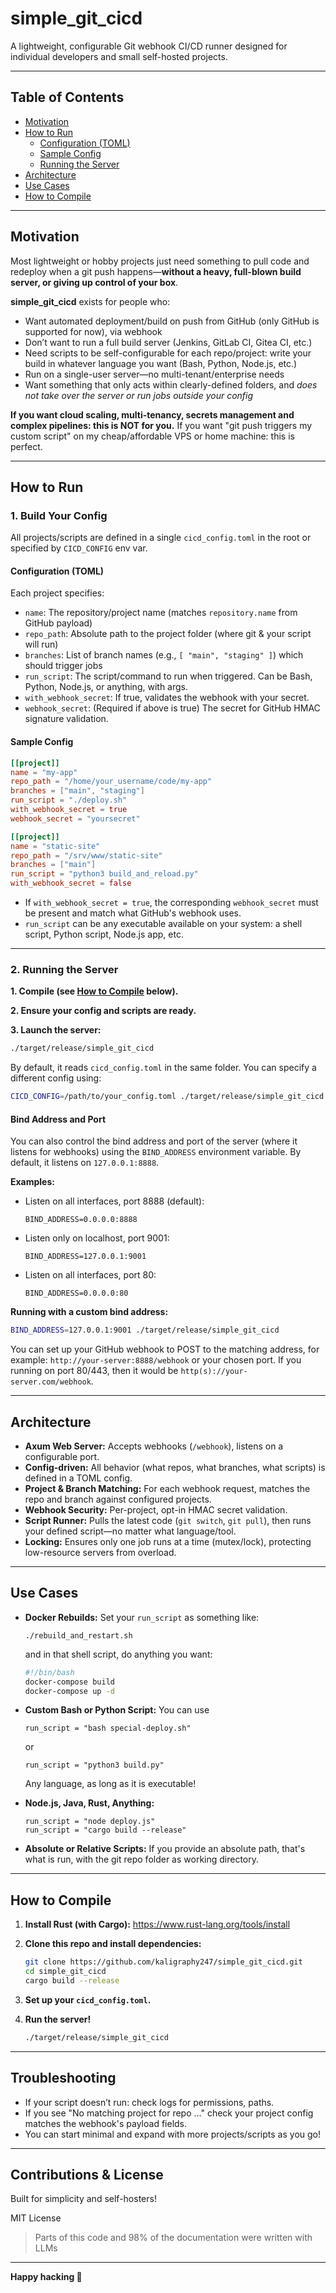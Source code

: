 # simple_git_cicd

A lightweight, configurable Git webhook CI/CD runner designed for individual developers and small self-hosted projects.

---

## Table of Contents

- [Motivation](#motivation)
- [How to Run](#how-to-run)
  - [Configuration (TOML)](#configuration-toml)
  - [Sample Config](#sample-config)
  - [Running the Server](#running-the-server)
- [Architecture](#architecture)
- [Use Cases](#use-cases)
- [How to Compile](#how-to-compile)

---

## Motivation

Most lightweight or hobby projects just need something to pull code and redeploy when a git push happens—**without a heavy, full-blown build server, or giving up control of your box**.

**simple_git_cicd** exists for people who:

- Want automated deployment/build on push from GitHub (only GitHub is supported for now), via webhook
- Don’t want to run a full build server (Jenkins, GitLab CI, Gitea CI, etc.)
- Need scripts to be self-configurable for each repo/project: write your build in whatever language you want (Bash, Python, Node.js, etc.)
- Run on a single-user server—no multi-tenant/enterprise needs
- Want something that only acts within clearly-defined folders, and *does not take over the server or run jobs outside your config*

**If you want cloud scaling, multi-tenancy, secrets management and complex pipelines: this is NOT for you.**
If you want "git push triggers my custom script" on my cheap/affordable VPS or home machine: this is perfect.

---

## How to Run

### 1. Build Your Config

All projects/scripts are defined in a single `cicd_config.toml` in the root or specified by `CICD_CONFIG` env var.

#### Configuration (TOML)

Each project specifies:
- `name`: The repository/project name (matches `repository.name` from GitHub payload)
- `repo_path`: Absolute path to the project folder (where git & your script will run)
- `branches`: List of branch names (e.g., `[ "main", "staging" ]`) which should trigger jobs
- `run_script`: The script/command to run when triggered. Can be Bash, Python, Node.js, or anything, with args.
- `with_webhook_secret`: If true, validates the webhook with your secret.
- `webhook_secret`: (Required if above is true) The secret for GitHub HMAC signature validation.

#### Sample Config

```toml
[[project]]
name = "my-app"
repo_path = "/home/your_username/code/my-app"
branches = ["main", "staging"]
run_script = "./deploy.sh"
with_webhook_secret = true
webhook_secret = "yoursecret"

[[project]]
name = "static-site"
repo_path = "/srv/www/static-site"
branches = ["main"]
run_script = "python3 build_and_reload.py"
with_webhook_secret = false
```

- If `with_webhook_secret = true`, the corresponding `webhook_secret` must be present and match what GitHub's webhook uses.
- `run_script` can be any executable available on your system: a shell script, Python script, Node.js app, etc.

---

### 2. Running the Server

**1. Compile (see [How to Compile](#how-to-compile) below).**

**2. Ensure your config and scripts are ready.**

**3. Launch the server:**
```sh
./target/release/simple_git_cicd
```
By default, it reads `cicd_config.toml` in the same folder. You can specify a different config using:
```sh
CICD_CONFIG=/path/to/your_config.toml ./target/release/simple_git_cicd
```

#### Bind Address and Port

You can also control the bind address and port of the server (where it listens for webhooks) using the `BIND_ADDRESS` environment variable. By default, it listens on `127.0.0.1:8888`.

**Examples:**
- Listen on all interfaces, port 8888 (default):
  ```
  BIND_ADDRESS=0.0.0.0:8888
  ```
- Listen only on localhost, port 9001:
  ```
  BIND_ADDRESS=127.0.0.1:9001
  ```
- Listen on all interfaces, port 80:
  ```
  BIND_ADDRESS=0.0.0.0:80
  ```

**Running with a custom bind address:**
```sh
BIND_ADDRESS=127.0.0.1:9001 ./target/release/simple_git_cicd
```

You can set up your GitHub webhook to POST to the matching address, for example: `http://your-server:8888/webhook` or your chosen port.
If you running on port 80/443, then it would be `http(s)://your-server.com/webhook`.

---

## Architecture

- **Axum Web Server:** Accepts webhooks (`/webhook`), listens on a configurable port.
- **Config-driven:** All behavior (what repos, what branches, what scripts) is defined in a TOML config.
- **Project & Branch Matching:** For each webhook request, matches the repo and branch against configured projects.
- **Webhook Security:** Per-project, opt-in HMAC secret validation.
- **Script Runner:** Pulls the latest code (`git switch`, `git pull`), then runs your defined script—no matter what language/tool.
- **Locking:** Ensures only one job runs at a time (mutex/lock), protecting low-resource servers from overload.

---

## Use Cases

- **Docker Rebuilds:**
  Set your `run_script` as something like:
  ```
  ./rebuild_and_restart.sh
  ```
  and in that shell script, do anything you want:
  ```sh
  #!/bin/bash
  docker-compose build
  docker-compose up -d
  ```

- **Custom Bash or Python Script:**
  You can use
  ```
  run_script = "bash special-deploy.sh"
  ```
  or
  ```
  run_script = "python3 build.py"
  ```
  Any language, as long as it is executable!

- **Node.js, Java, Rust, Anything:**
  ```
  run_script = "node deploy.js"
  run_script = "cargo build --release"
  ```

- **Absolute or Relative Scripts:**
  If you provide an absolute path, that's what is run, with the git repo folder as working directory.

---

## How to Compile

1. **Install Rust (with Cargo):**
   https://www.rust-lang.org/tools/install

2. **Clone this repo and install dependencies:**
   ```sh
   git clone https://github.com/kaligraphy247/simple_git_cicd.git
   cd simple_git_cicd
   cargo build --release
   ```

3. **Set up your `cicd_config.toml`.**

4. **Run the server!**
   ```sh
   ./target/release/simple_git_cicd
   ```

---

## Troubleshooting

- If your script doesn’t run: check logs for permissions, paths.
- If you see "No matching project for repo ..." check your project config matches the webhook's payload fields.
- You can start minimal and expand with more projects/scripts as you go!

---

## Contributions & License
Built for simplicity and self-hosters!

MIT License

> Parts of this code and 98% of the documentation were written with LLMs
---



**Happy hacking 🚀**
